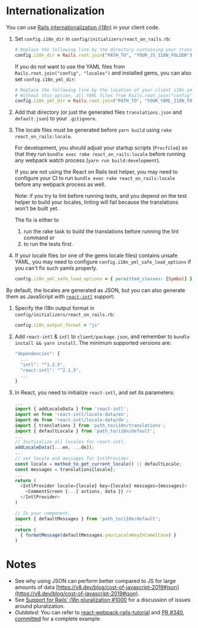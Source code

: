 # Internationalization

You can use [Rails internationalization (i18n)](https://guides.rubyonrails.org/i18n.html) in your client code.

1. Set `config.i18n_dir` in `config/initializers/react_on_rails.rb`:

   ```ruby
   # Replace the following line by the directory containing your translation.js and default.js files.
   config.i18n_dir = Rails.root.join("PATH_TO", "YOUR_JS_I18N_FOLDER")
   ```

   If you do not want to use the YAML files from `Rails.root.join("config", "locales")` and installed gems, you can also set `config.i18n_yml_dir`:

   ```ruby
   # Replace the following line by the location of your client i18n yml files
   # Without this option, all YAML files from Rails.root.join("config", "locales") and installed gems are loaded
   config.i18n_yml_dir = Rails.root.join("PATH_TO", "YOUR_YAML_I18N_FOLDER")
   ```

2. Add that directory (or just the generated files `translations.json` and `default.json`) to your `.gitignore`.

3. The locale files must be generated before `yarn build` using `rake react_on_rails:locale`.

   For development, you should adjust your startup scripts (`Procfile`s) so that they run `bundle exec rake react_on_rails:locale` before running any webpack watch process (`yarn run build:development`).

   If you are not using the React on Rails test helper,
   you may need to configure your CI to run `bundle exec rake react_on_rails:locale` before any webpack process as well.

   Note: if you try to lint before running tests, and you depend on the test helper to build your locales, linting will fail because the translations won't be built yet.

   The fix is either to

   1. run the rake task to build the translations before running the lint command or
   2. to run the tests first.

4. If your locale files (or one of the gems locale files) contains unsafe YAML, you may need to configure `config.i18n_yml_safe_load_options` if you can't fix such yamls properly.
   ```rb
   config.i18n_yml_safe_load_options = { permitted_classes: [Symbol] }
   ```

By default, the locales are generated as JSON, but you can also generate them as JavaScript with [`react-intl`](https://formatjs.io/docs/getting-started/installation/) support:

1. Specify the i18n output format in `config/initializers/react_on_rails.rb`:

   ```rb
   config.i18n_output_format = "js"
   ```

2. Add `react-intl` & `intl` to `client/package.json`, and remember to `bundle install && yarn install`. The minimum supported versions are:

   ```js
   "dependencies": {
     ...
     "intl": "^1.2.5",
     "react-intl": "^2.1.5",
     ...
   }
   ```

3. In React, you need to initialize `react-intl`, and set its parameters:

   ```js
   ...
   import { addLocaleData } from 'react-intl';
   import en from 'react-intl/locale-data/en';
   import de from 'react-intl/locale-data/de';
   import { translations } from 'path_to/i18n/translations';
   import { defaultLocale } from 'path_to/i18n/default';
   ...
   // Initizalize all locales for react-intl.
   addLocaleData([...en, ...de]);
   ...
   // set locale and messages for IntlProvider.
   const locale = method_to_get_current_locale() || defaultLocale;
   const messages = translations[locale];
   ...
   return (
     <IntlProvider locale={locale} key={locale} messages={messages}>
       <CommentScreen {...{ actions, data }} />
     </IntlProvider>
   )
   ```

   ```js
   // In your component.
   import { defaultMessages } from 'path_to/i18n/default';
   ...
   return (
     { formatMessage(defaultMessages.yourLocaleKeyInCamelCase) }
   )
   ```

# Notes

- See why using JSON can perform better compared to JS for large amounts of data [https://v8.dev/blog/cost-of-javascript-2019#json](https://v8.dev/blog/cost-of-javascript-2019#json).
- See [Support for Rails' i18n pluralization #1000](https://github.com/shakacode/react_on_rails/issues/1000) for a discussion of issues around pluralization.
- _Outdated:_ You can refer to [react-webpack-rails-tutorial](https://github.com/shakacode/react-webpack-rails-tutorial) and [PR #340](https://github.com/shakacode/react-webpack-rails-tutorial/pull/340), [committed](https://github.com/shakacode/react-webpack-rails-tutorial/commit/ef369ed9d922aea5116ca7e50208169fd7831389) for a complete example.
